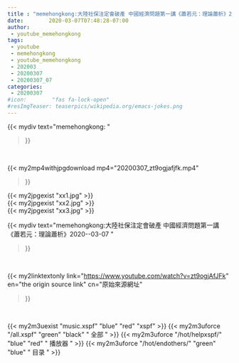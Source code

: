 ```yaml
---
title : "memehongkong:大陸社保注定會破產 中國經濟問題第一講《蕭若元：理論蕭析》2020--03-07 "
date:        2020-03-07T07:48:28-07:00
author:
 - youtube_memehongkong
tags:
 - youtube
 - memehongkong
 - youtube_memehongkong
 - 202003
 - 20200307
 - 20200307_07
categories:
 - 20200307
#icon:        "fas fa-lock-open"
#resImgTeaser: teaserpics/wikipedia.org/emacs-jokes.png
---
```


{{< mydiv text="memehongkong: "
>}}
<br>


{{< my2mp4withjpgdownload mp4="20200307_zt9ogjafjfk.mp4"
>}}

{{< my2jpgexist "xx1.jpg" >}}<br>
{{< my2jpgexist "xx2.jpg" >}}<br>
{{< my2jpgexist "xx3.jpg" >}}<br>



{{< mydiv text="memehongkong:大陸社保注定會破產 中國經濟問題第一講《蕭若元：理論蕭析》2020--03-07 "
>}}
<br>

{{< my2linktextonly link="https://www.youtube.com/watch?v=zt9ogjAfJFk"
en="the origin source link" cn="原始來源網址"
>}}


<br>

{{< my2m3uexist "music.xspf"        "blue"   "red"    "xspf" >}} {{< my2m3uforce "/all.xspf"         "green"  "black"  " 全部 " >}} {{< my2m3uforce "/hot/helpxspf/"    "blue"   "red"    " 播放器 " >}} {{< my2m3uforce "/hot/endothers/"   "green"  "blue"   " 目录 " >}} 
